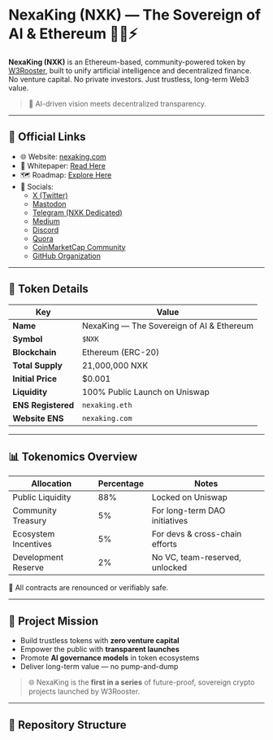 # NexaKing (NXK) — The Sovereign of AI & Ethereum 👑🤖⚡

**NexaKing (NXK)** is an Ethereum-based, community-powered token by [W3Rooster](https://github.com/W3Rooster), built to unify artificial intelligence and decentralized finance.  
No venture capital. No private investors. Just trustless, long-term Web3 value.

> 🧠 AI-driven vision meets decentralized transparency.

---

## 🔗 Official Links

- 🌐 Website: [nexaking.com](https://nexaking.com)
- 📜 Whitepaper: [Read Here](https://nexaking.com/whitepaper)
- 🗺️ Roadmap: [Explore Here](https://nexaking.com/roadmap)
- 📢 Socials:  
  - [X (Twitter)](https://x.com/W3Rooster)  
  - [Mastodon](https://mastodon.social/@W3Rooster)  
  - [Telegram (NXK Dedicated)](https://t.me/nexaking)  
  - [Medium](https://medium.com/@w3rooster)  
  - [Discord](https://discord.gg/yourlink)  
  - [Quora](https://www.quora.com/profile/W3Rooster)  
  - [CoinMarketCap Community](https://coinmarketcap.com/community/profile/W3Rooster/)  
  - [GitHub Organization](https://github.com/W3Rooster)

---

## 📌 Token Details

| Key                | Value                              |
|---------------------|-------------------------------------|
| **Name**           | NexaKing — The Sovereign of AI & Ethereum |
| **Symbol**         | `$NXK`                             |
| **Blockchain**     | Ethereum (ERC-20)                  |
| **Total Supply**   | 21,000,000 NXK                     |
| **Initial Price**  | $0.001                             |
| **Liquidity**      | 100% Public Launch on Uniswap      |
| **ENS Registered** | `nexaking.eth`                     |
| **Website ENS**    | `nexaking.com`                     |

---

## 📊 Tokenomics Overview

| Allocation           | Percentage | Notes                          |
|----------------------|------------|---------------------------------|
| Public Liquidity     | 88%        | Locked on Uniswap              |
| Community Treasury   | 5%         | For long-term DAO initiatives  |
| Ecosystem Incentives | 5%         | For devs & cross-chain efforts |
| Development Reserve  | 2%         | No VC, team-reserved, unlocked |

🧾 All contracts are renounced or verifiably safe.

---

## 🎯 Project Mission

- Build trustless tokens with **zero venture capital**
- Empower the public with **transparent launches**
- Promote **AI governance models** in token ecosystems
- Deliver long-term value — no pump-and-dump

> 🌐 NexaKing is the **first in a series** of future-proof, sovereign crypto projects launched by W3Rooster.

---

## 📂 Repository Structure

